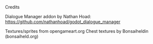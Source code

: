 Credits

Dialogue Manager addon by Nathan Hoad: https://github.com/nathanhoad/godot_dialogue_manager

Textures/sprites from opengameart.org Chest textures by Bonsaiheldin (bonsaiheld.org)

